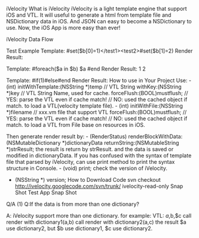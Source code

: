 iVelocity
What is iVelocity
iVelocity is a light template engine that support iOS and VTL. It will useful to generate a html from template file and NSDictionary data in iOS. And JSON can easy to become a NSDictionary to use. Now, the iOS App is more easy than ever!

iVelocity Data Flow

Test Example
Template:  <test1>#set($b[0]=1)</test1><test2>#set($b[1]=2)</test2>
Render Result: <test1></test1><test2></test2>

Template: <test3>#foreach($a in $b) $a #end</test3>
Render Result: <test3> 1  2 </test3>

Template:  <test3>#if(1)<yes>#else<no>#end</test3>
Render Result: <test3><yes></test3>
How to use in Your Project
Use:
      - (int) initWithTemplate:(NSString *)temp  // VTL String
                              withKey:(NSString *)key    // VTL String Name, used for cache.
                          forceFlush:(BOOL)mustflush; // YES: parse the VTL even if cache match!
                                                                       // NO: used the cached object if match.
to load a VTL(velocity template file).
     - (int) initWithFile:(NSString *)filename  // xxx.vm file that support VTL
                forceFlush:(BOOL)mustflush;      // YES: parse the VTL even if cache match!
                                                                  // NO: used the cached object if match.
to load a VTL from File base on resources in iOS.

Then generate render result by:
     - (RenderStatus) renderBlockWithData:(NSMutableDictionary *)dictionaryData 
                                                        returnString:(NSMutableString *)strResult;
the result is return by strResult. and the data is saved or modified in dictionaryData.
If you has confused with the syntax of template file that parsed by iVelocity, can use print method to print the syntax structure in Console.
    - (void) print;
check the version of iVelocity.

   + (NSString *) version;
How to Download Code
svn checkout http://ivelocity.googlecode.com/svn/trunk/ ivelocity-read-only
Snap Shot
Test App Snap Shot

Q/A
(1) Q:If the data is from more than one dictionary?

A: iVelocity support more than one dictionary. for example: VTL: $a,$b,$c call render with dictionary1(a,b) call render with dictionary2(a,c) the result $a use dictionary2, but $b use dictionary1, $c use dictionary2.